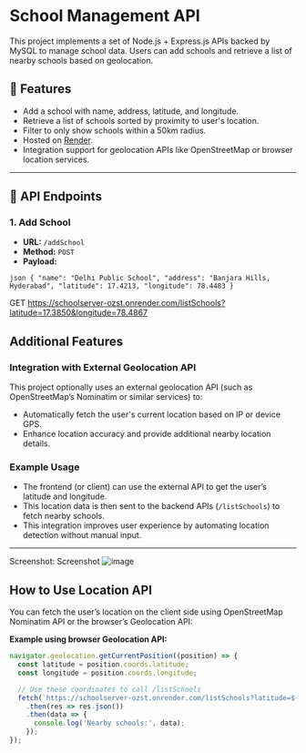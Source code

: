# School Management API

This project implements a set of Node.js + Express.js APIs backed by MySQL to manage school data. Users can add schools and retrieve a list of nearby schools based on geolocation.

## 📌 Features

- Add a school with name, address, latitude, and longitude.
- Retrieve a list of schools sorted by proximity to user's location.
- Filter to only show schools within a 50km radius.
- Hosted on [Render](https://schoolserver-ozst.onrender.com).
- Integration support for geolocation APIs like OpenStreetMap or browser location services.

---

## 🚀 API Endpoints

### 1. Add School

- **URL:** `/addSchool`
- **Method:** `POST`
- **Payload:**

 ```json { "name": "Delhi Public School", "address": "Banjara Hills, Hyderabad", "latitude": 17.4213, "longitude": 78.4483 } ``` 

GET https://schoolserver-ozst.onrender.com/listSchools?latitude=17.3850&longitude=78.4867



## Additional Features

### Integration with External Geolocation API

This project optionally uses an external geolocation API (such as OpenStreetMap’s Nominatim or similar services) to:

- Automatically fetch the user's current location based on IP or device GPS.
- Enhance location accuracy and provide additional nearby location details.

### Example Usage

- The frontend (or client) can use the external API to get the user’s latitude and longitude.
- This location data is then sent to the backend APIs (`/listSchools`) to fetch nearby schools.
- This integration improves user experience by automating location detection without manual input.

---

Screenshot:
Screenshot
![image](https://github.com/user-attachments/assets/28cd5756-38eb-4643-8c29-8c547f566a97)

## How to Use Location API

You can fetch the user’s location on the client side using OpenStreetMap Nominatim API or the browser’s Geolocation API:

**Example using browser Geolocation API:**

```js
navigator.geolocation.getCurrentPosition((position) => {
  const latitude = position.coords.latitude;
  const longitude = position.coords.longitude;

  // Use these coordinates to call /listSchools
  fetch(`https://schoolserver-ozst.onrender.com/listSchools?latitude=${latitude}&longitude=${longitude}`)
    .then(res => res.json())
    .then(data => {
      console.log('Nearby schools:', data);
    });
});



